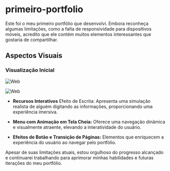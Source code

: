 # primeiro-portfolio
Este foi o meu primeiro portfólio que desenvolvi. Embora reconheça algumas limitações, como a falta de responsividade para dispositivos móveis, acredito que ele contém muitos elementos interessantes que gostaria de compartilhar.

## Aspectos Visuais
### Visualização Inicial


![Web](https://media.discordapp.net/attachments/1191521910442446949/1193017028425035807/image.png?ex=65ab2eb0&is=6598b9b0&hm=725cca69d6f7eb8592cf10bef00d51fd849664fe6676bb7732e90cab62b01da9&=&format=webp&quality=lossless&width=1348&height=671)

![Web](https://media.discordapp.net/attachments/1191521910442446949/1193020406316146828/image.png?ex=65ab31d6&is=6598bcd6&hm=a1431e85795b73b083b1829a27a8b15fcce035c4b18c99c776f0ba39f9876e17&=&format=webp&quality=lossless&width=1344&height=671)

- **Recursos Interativos**
Efeito de Escrita: Apresenta uma simulação realista de alguém digitando as informações, proporcionando uma experiência imersiva.

- **Menu com Animação em Tela Cheia:** Oferece uma navegação dinâmica e visualmente atraente, elevando a interatividade do usuário.

- **Efeitos de Botão e Transição de Páginas:** Elementos que enriquecem a experiência do usuário ao navegar pelo portfólio.

Apesar de suas limitações atuais, estou orgulhoso do progresso alcançado e continuarei trabalhando para aprimorar minhas habilidades e futuras iterações do meu portfólio.
